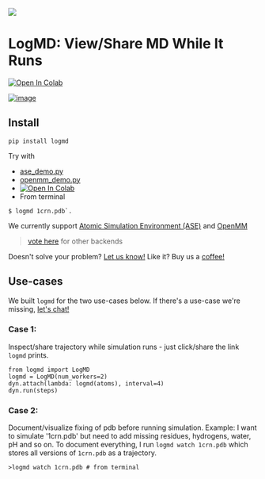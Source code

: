 <a href="https://rcsb.ai/logmd/3d090180" target="_blank"><img src='demo.gif'></a>

# LogMD: View/Share MD While It Runs 
[![Open In Colab](https://colab.research.google.com/assets/colab-badge.svg)](https://colab.research.google.com/drive/12adhXXF1MQIzh_vEwKX9r_iF6jV-CNHE#scrollTo=N2_uubn_2qGM)

<a href='https://colab.research.google.com/drive/12adhXXF1MQIzh_vEwKX9r_iF6jV-CNHE#scrollTo=N2_uubn_2qGM' target='_blank'>

![image](https://github.com/user-attachments/assets/fd572272-83da-4ba0-a206-b4cf9b3dfb55)
</a>

## Install

```shell
pip install logmd
```

Try with 

 * [ase_demo.py](https://github.com/log-md/logmd/blob/main/demos/ase_demo.py)
 * [openmm_demo.py](https://github.com/log-md/logmd/blob/main/demos/openmm_demo.py)
 * [![Open In Colab](https://colab.research.google.com/assets/colab-badge.svg)](https://colab.research.google.com/drive/12adhXXF1MQIzh_vEwKX9r_iF6jV-CNHE#scrollTo=N2_uubn_2qGM)
 * From terminal 

 ```shell
 $ logmd 1crn.pdb`.
 ```

We currently support [Atomic Simulation Environment (ASE)](https://wiki.fysik.dtu.dk/ase/) and [OpenMM](https://github.com/openmm/openmm) 

> [vote here](https://github.com/log-md/logmd/issues/1) for other backends 

Doesn't solve your problem? <a href="https://calendly.com/alexander-mathiasen/vchat">Let us know!</a> Like it? Buy us a <a href="https://studio.buymeacoffee.com/auth/oauth_callback?is_signup=" target="_blank">coffee!</a>

## Use-cases

We built `logmd` for the two use-cases below. If there's a use-case we're missing, [let's chat!](https://calendly.com/alexander-mathiasen/vchat) 

### Case 1: 

Inspect/share trajectory while simulation runs - just click/share the link `logmd` prints. 
```
from logmd import LogMD
logmd = LogMD(num_workers=2)
dyn.attach(lambda: logmd(atoms), interval=4)
dyn.run(steps)
```

### Case 2: 

Document/visualize fixing of pdb before running simulation. Example: I want to simulate '1crn.pdb' but need to add missing residues, hydrogens, water, pH and so on. To document everything, I run `logmd watch 1crn.pdb` which stores all versions of `1crn.pdb` as a trajectory.  
```
>logmd watch 1crn.pdb # from terminal
```
